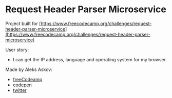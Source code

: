 # Request Header Parser Microservice

Project built for [https://www.freecodecamp.org/challenges/request-header-parser-microservice](https://www.freecodecamp.org/challenges/request-header-parser-microservice)

User story:
- I can get the IP address, language and operating system for my browser.

Made by Aleks Askov:

- [freeCodeamp](https://www.freecodecamp.org/aleks-askov)
- [codepen](https://codepen.io/askov)
- [twitter](https://twitter.com/AleksandrAskov)


